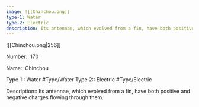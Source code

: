 ```yaml
---
image: ![[Chinchou.png]]
type-1: Water
type-2: Electric
description: Its antennae, which evolved from a fin, have both positive and negative charges flowing through them.
---
```



![[Chinchou.png|256]]

Number:: 170

Name:: Chinchou

Type 1:: Water #Type/Water
Type 2:: Electric #Type/Electric


Description:: Its antennae, which evolved from a fin, have both positive and negative charges flowing through them.